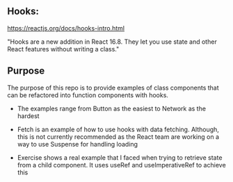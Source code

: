 ## Hooks:

https://reactjs.org/docs/hooks-intro.html

"Hooks are a new addition in React 16.8. They let you use state and other React features without writing a class."

## Purpose

The purpose of this repo is to provide examples of class components that can be refactored into function components with hooks.

- The examples range from Button as the easiest to Network as the hardest

- Fetch is an example of how to use hooks with data fetching. Although, this is not currently recommended as the React team are working on a way to use Suspense for handling loading

- Exercise shows a real example that I faced when trying to retrieve state from a child component. It uses useRef and useImperativeRef to achieve this
